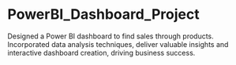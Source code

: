 # PowerBI_Dashboard_Project
Designed a Power BI dashboard to find sales through products. Incorporated data analysis techniques, deliver valuable insights and interactive dashboard creation, driving business success.
